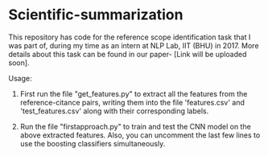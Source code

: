 # Scientific-summarization
This repository has code for the reference scope identification task that I was part of, during my time as an intern at NLP Lab, IIT (BHU) in 2017. More details about this task can be found in our paper- [Link will be uploaded soon].

Usage:

1. First run the file "get_features.py" to extract all the features from the reference-citance pairs, writing them into the file 'features.csv' and 'test_features.csv' along with their corresponding labels.

2. Run the file "firstapproach.py" to train and test the CNN model on the above extracted features. Also, you can uncomment the last few lines to use the boosting classifiers simultaneously.